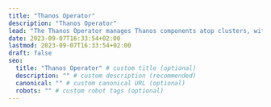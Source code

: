 ```yaml
---
title: "Thanos Operator"
description: "Thanos Operator"
lead: "The Thanos Operator manages Thanos components atop clusters, with opinionated and easy-to-use configuration. Built to fit well with the Prometheus Operator!"
date: 2023-09-07T16:33:54+02:00
lastmod: 2023-09-07T16:33:54+02:00
draft: false
seo:
  title: "Thanos Operator" # custom title (optional)
  description: "" # custom description (recommended)
  canonical: "" # custom canonical URL (optional)
  robots: "" # custom robot tags (optional)
---
```

